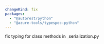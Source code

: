 ```yaml
---
changeKind: fix
packages:
  - "@autorest/python"
  - "@azure-tools/typespec-python"
---
```


fix typing for class methods in _serialization.py